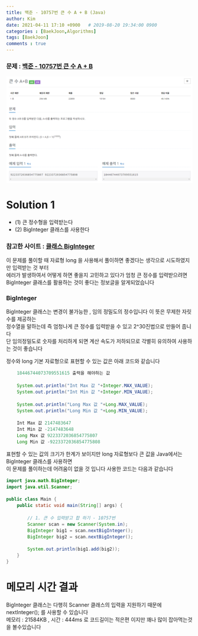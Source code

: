 ```yaml
---
title: 백준 - 10757번 큰 수 A + B (Java)
author: Kim
date: 2021-04-11 17:10 +0900   # 2019-08-20 19:34:00 0900
categories : [BaekJoon,Algorithms]
tags: [BaekJoon]
comments : true
---
```


### 문제 : <a href = "https://www.acmicpc.net/problem/1712">백준 - 10757번 큰 수 A + B</a><br>
<img src = "/post/images/backjoon/10757.png"><br>

# Solution 1

* (1) 큰 정수형을 입력받는다
* (2) BigInteger 클래스를 사용한다

### 참고한 사이트 : <a href = "http://cris.joongbu.ac.kr/course/2018-1/jcp/api/java/math/BigInteger.html">클래스 BigInteger</a>

이 문제를 풀이할 때 자료형 long 을 사용해서 풀이하면 좋겠다는 생각으로 시도하였지만 입력받는 것 부터<br>
에러가 발생하여서 어떻게 하면 좋을지 고민하고 있다가 엄청 큰 정수를 입력받으려면<br>
BigInteger 클래스를 활용하는 것이 좋다는 정보글을 알게되었습니다<br>

### BigInteger

BigInteger 클래스는 변경이 불가능한 , 임의 정밀도의 정수입니다 이 뜻은 무제한 자릿수를 제공하는<br>
정수열을 말하는데 즉 엄청나게 큰 정수를 입력받을 수 있고 2^30진법으로 만들어 줍니다<br>
단 임의정밀도로 숫자를 처리하게 되면 계산 속도가 저하되므로 각별히 유의하여 사용하는 것이 좋습니다<br>


정수와 long 기본 자료형으로 표현할 수 있는 값은 아래 코드와 같습니다
```java
    18446744073709551615 출력을 해야하는 값

    System.out.println("Int Max 값 "+Integer.MAX_VALUE);
    System.out.println("Int Min 값 "+Integer.MIN_VALUE);

    System.out.println("Long Max 값 "+Long.MAX_VALUE);
    System.out.println("Long Min 값 "+Long.MIN_VALUE);

    Int Max 값 2147483647
    Int Min 값 -2147483648
    Long Max 값 9223372036854775807
    Long Min 값 -9223372036854775808
```

표현할 수 있는 값의 크기가 한계가 보이지만 long 자료형보다 큰 값을 Java에서는 BigInteger 클래스를 사용하면<br>
이 문제를 풀이하는데 어려움이 없을 것 입니다 사용한 코드는 다음과 같습니다<br>

```java
import java.math.BigInteger;
import java.util.Scanner;

public class Main {
    public static void main(String[] args) {

        // 1. 큰 수 입력받고 합 하기 - 10757번
        Scanner scan = new Scanner(System.in);
        BigInteger big1 = scan.nextBigInteger();
        BigInteger big2 = scan.nextBigInteger();

        System.out.println(big1.add(big2));
    }
}
```
# 메모리 시간 결과

BigInteger 클래스는 다행히 Scanner 클래스의 입력을 지원하기 때문에 nextInteger(); 를 사용할 수 있습니다<br>
메모리 : 21584KB , 시간 : 444ms 로 코드길이는 적은편 이지만 꽤나 많이 잡아먹는것을 볼수있습니다
